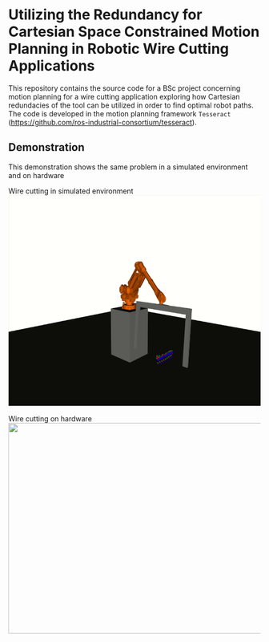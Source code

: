 # Utilizing the Redundancy for Cartesian Space Constrained Motion Planning in Robotic Wire Cutting Applications 
This repository contains the source code for a BSc project concerning motion planning for a wire cutting application exploring how Cartesian redundacies of the tool can be utilized in order to find optimal robot paths.
The code is developed in the motion planning framework `Tesseract` (https://github.com/ros-industrial-consortium/tesseract).

## Demonstration
This demonstration shows the same problem in a simulated environment and on hardware

Wire cutting in simulated environment \
<img src="https://raw.githubusercontent.com/FrederikVinter/wire_cutting_mp/master/demos/wc_simulation.gif" width="680" height="420" />

Wire cutting on hardware \
<img src="https://raw.githubusercontent.com/FrederikVinter/wire_cutting_mp/master/demos/wire_cutting_100x.gif" width="680" height="420" />

